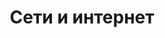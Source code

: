 ---
layout: services-sections-list
title: Сети и интернет
longtitle: Сети и интернет
typeSection: net
inIndexServices: true
breadcrumbs:
  - name: Услуги
    url: /services/
breadcrumbCurrent: true
banner: /assets/images/upload/net.jpg
thumbnail: /assets/images/upload/net-icon.jpg
---
